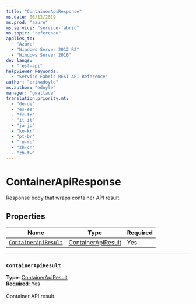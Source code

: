 ```yaml
---
title: "ContainerApiResponse"
ms.date: 06/12/2019
ms.prod: "azure"
ms.service: "service-fabric"
ms.topic: "reference"
applies_to: 
  - "Azure"
  - "Windows Server 2012 R2"
  - "Windows Server 2016"
dev_langs: 
  - "rest-api"
helpviewer_keywords: 
  - "Service Fabric REST API Reference"
author: "erikadoyle"
ms.author: "edoyle"
manager: "gwallace"
translation.priority.mt: 
  - "de-de"
  - "es-es"
  - "fr-fr"
  - "it-it"
  - "ja-jp"
  - "ko-kr"
  - "pt-br"
  - "ru-ru"
  - "zh-cn"
  - "zh-tw"
---
```

# ContainerApiResponse

Response body that wraps container API result.

## Properties
| Name | Type | Required |
| --- | --- | --- |
| [`ContainerApiResult`](#containerapiresult) | [ContainerApiResult](sfclient-v65-model-containerapiresult.md) | Yes |

____
### `ContainerApiResult`
__Type__: [ContainerApiResult](sfclient-v65-model-containerapiresult.md) <br/>
__Required__: Yes<br/>
<br/>
Container API result.
